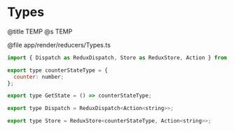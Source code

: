# Types
@title TEMP
@s TEMP

@file app/render/reducers/Types.ts
```js
import { Dispatch as ReduxDispatch, Store as ReduxStore, Action } from 'redux';

export type counterStateType = {
  counter: number;
};

export type GetState = () => counterStateType;

export type Dispatch = ReduxDispatch<Action<string>>;

export type Store = ReduxStore<counterStateType, Action<string>>;
```
